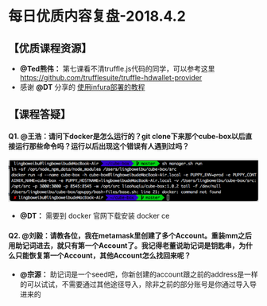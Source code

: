 # 每日优质内容复盘-2018.4.2

## 【优质课程资源】

- **@Ted熊伟：** 第七课看不清truffle.js代码的同学，可以参考这里 https://github.com/trufflesuite/truffle-hdwallet-provider
- 感谢 **@DT** 分享的 [使用infura部署的教程](http://truffleframework.com/tutorials/using-infura-custom-provider)

## 【课程答疑】

#### Q1. @王浩：请问下docker是怎么运行的？git clone下来那个cube-box以后直接运行那些命令吗？运行以后出现这个错误有人遇到过吗？

![](images/2018.4.2_Q1.png)

- **@DT：** 需要到 docker 官网下载安装 docker ce

#### Q2. @刘毅：请教各位，我在metamask里创建了多个Account。重装mm之后用助记词进去，就只有第一个Account了。我记得老董说助记词是钥匙串，为什么只能恢复第一个Account，其他Account怎么找回来呢？

- **@宗源：** 助记词是一个seed吧，你新创建的account跟之前的address是一样的可以试试，不需要通过其他途径导入，除非之前的部分账号是你通过导入导进来的
